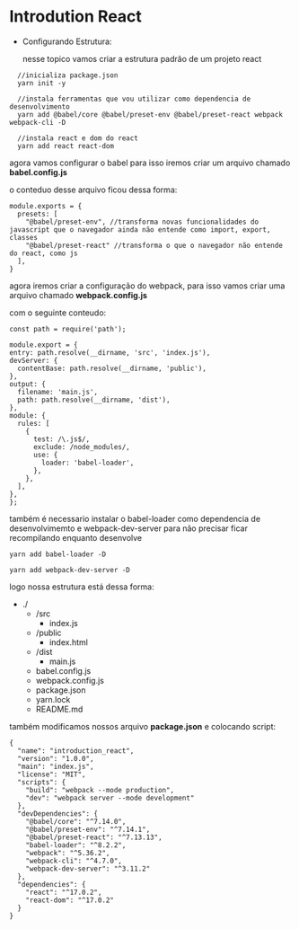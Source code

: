 # Introdution React
  - Configurando Estrutura:

    nesse topico vamos criar a estrutura padrão de um projeto react

  ```
    //inicializa package.json
    yarn init -y

    //instala ferramentas que vou utilizar como dependencia de desenvolvimento
    yarn add @babel/core @babel/preset-env @babel/preset-react webpack webpack-cli -D

    //instala react e dom do react
    yarn add react react-dom
  ```

  agora vamos configurar o babel para isso iremos criar um arquivo chamado **babel.config.js**

  o conteduo desse arquivo ficou dessa forma:

  ```
  module.exports = {
    presets: [
      "@babel/preset-env", //transforma novas funcionalidades do javascript que o navegador ainda não entende como import, export, classes
      "@babel/preset-react" //transforma o que o navegador não entende do react, como js
    ],
  }
  ```

agora iremos criar a configuração do webpack, para isso vamos criar uma arquivo chamado **webpack.config.js**

com o seguinte conteudo:

  ```
const path = require('path');

module.export = {
  entry: path.resolve(__dirname, 'src', 'index.js'),
  devServer: {
    contentBase: path.resolve(__dirname, 'public'),
  },
  output: {
    filename: 'main.js',
    path: path.resolve(__dirname, 'dist'),
  },
  module: {
    rules: [
      {
        test: /\.js$/,
        exclude: /node_modules/,
        use: {
          loader: 'babel-loader',
        },
      },
    ],
  },
};
  ```

  também é necessario instalar o babel-loader como dependencia de desenvolvimemto e webpack-dev-server para não precisar ficar recompilando enquanto desenvolve

  ```
  yarn add babel-loader -D

  yarn add webpack-dev-server -D
  ```

  logo nossa estrutura está dessa forma:

  - ./
      - /src
        - index.js
      - /public
        - index.html
      - /dist
        - main.js
      - babel.config.js
      - webpack.config.js
      - package.json
      - yarn.lock
      - README.md

também modificamos nossos arquivo **package.json** e colocando script:

```
{
  "name": "introduction_react",
  "version": "1.0.0",
  "main": "index.js",
  "license": "MIT",
  "scripts": {
    "build": "webpack --mode production",
    "dev": "webpack server --mode development"
  },
  "devDependencies": {
    "@babel/core": "^7.14.0",
    "@babel/preset-env": "^7.14.1",
    "@babel/preset-react": "^7.13.13",
    "babel-loader": "^8.2.2",
    "webpack": "^5.36.2",
    "webpack-cli": "^4.7.0",
    "webpack-dev-server": "^3.11.2"
  },
  "dependencies": {
    "react": "^17.0.2",
    "react-dom": "^17.0.2"
  }
}

```